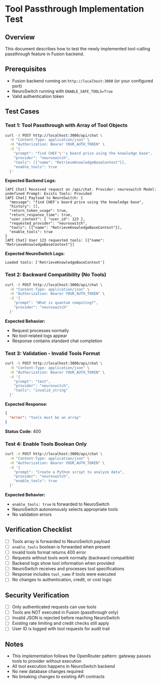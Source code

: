 # Tool Passthrough Implementation Test

## Overview
This document describes how to test the newly implemented tool-calling passthrough feature in Fusion backend.

## Prerequisites
- Fusion backend running on `http://localhost:3000` (or your configured port)
- NeuroSwitch running with `ENABLE_SAFE_TOOLS=True`
- Valid authentication token

## Test Cases

### Test 1: Tool Passthrough with Array of Tool Objects

```bash
curl -X POST http://localhost:3000/api/chat \
  -H "Content-Type: application/json" \
  -H "Authorization: Bearer YOUR_AUTH_TOKEN" \
  -d '{
    "prompt": "find CHEF'\''s board price using the knowledge base",
    "provider": "neuroswitch",
    "tools": [{"name": "RetrieveKnowledgeBaseContext"}],
    "enable_tools": true
  }'
```

**Expected Backend Logs:**
```
[API Chat] Received request on /api/chat. Provider: neuroswitch Model: undefined Prompt: Exists Tools: Provided
[API Chat] Payload to NeuroSwitch: {
  "message": "find CHEF's board price using the knowledge base",
  "history": [],
  "return_token_usage": true,
  "return_response_time": true,
  "user_context": { "user_id": 123 },
  "requested_provider": "neuroswitch",
  "tools": [{"name": "RetrieveKnowledgeBaseContext"}],
  "enable_tools": true
}
[API Chat] User 123 requested tools: [{"name": "RetrieveKnowledgeBaseContext"}]
```

**Expected NeuroSwitch Logs:**
```
Loaded tools: ['RetrieveKnowledgeBaseContext']
```

### Test 2: Backward Compatibility (No Tools)

```bash
curl -X POST http://localhost:3000/api/chat \
  -H "Content-Type: application/json" \
  -H "Authorization: Bearer YOUR_AUTH_TOKEN" \
  -d '{
    "prompt": "What is quantum computing?",
    "provider": "neuroswitch"
  }'
```

**Expected Behavior:**
- Request processes normally
- No tool-related logs appear
- Response contains standard chat completion

### Test 3: Validation - Invalid Tools Format

```bash
curl -X POST http://localhost:3000/api/chat \
  -H "Content-Type: application/json" \
  -H "Authorization: Bearer YOUR_AUTH_TOKEN" \
  -d '{
    "prompt": "test",
    "provider": "neuroswitch",
    "tools": "invalid_string"
  }'
```

**Expected Response:**
```json
{
  "error": "tools must be an array"
}
```
**Status Code:** 400

### Test 4: Enable Tools Boolean Only

```bash
curl -X POST http://localhost:3000/api/chat \
  -H "Content-Type: application/json" \
  -H "Authorization: Bearer YOUR_AUTH_TOKEN" \
  -d '{
    "prompt": "Create a Python script to analyze data",
    "provider": "neuroswitch",
    "enable_tools": true
  }'
```

**Expected Behavior:**
- `enable_tools: true` is forwarded to NeuroSwitch
- NeuroSwitch autonomously selects appropriate tools
- No validation errors

## Verification Checklist

- [ ] Tools array is forwarded to NeuroSwitch payload
- [ ] `enable_tools` boolean is forwarded when present
- [ ] Invalid tools format returns 400 error
- [ ] Requests without tools work normally (backward compatible)
- [ ] Backend logs show tool information when provided
- [ ] NeuroSwitch receives and processes tool specifications
- [ ] Response includes `tool_name` if tools were executed
- [ ] No changes to authentication, credit, or cost logic

## Security Verification

- [ ] Only authenticated requests can use tools
- [ ] Tools are NOT executed in Fusion (passthrough only)
- [ ] Invalid JSON is rejected before reaching NeuroSwitch
- [ ] Existing rate limiting and credit checks still apply
- [ ] User ID is logged with tool requests for audit trail

## Notes

- This implementation follows the OpenRouter pattern: gateway passes tools to provider without execution
- All tool execution happens in NeuroSwitch backend
- No new database changes required
- No breaking changes to existing API contracts

